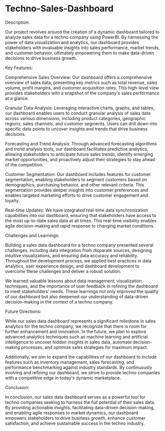 # Techno-Sales-Dashboard
Description:

Our project revolves around the creation of a dynamic dashboard tailored to analyze sales data for a techno company using PowerBI. By harnessing the power of data visualization and analytics, our dashboard provides stakeholders with invaluable insights into sales performance, market trends, and customer behavior, ultimately empowering them to make data-driven decisions to drive business growth.

Key Features:

Comprehensive Sales Overview: Our dashboard offers a comprehensive overview of sales data, presenting key metrics such as total revenue, sales volume, profit margins, and customer acquisition rates. This high-level view provides stakeholders with a snapshot of the company's sales performance at a glance.

Granular Data Analysis: Leveraging interactive charts, graphs, and tables, our dashboard enables users to conduct granular analysis of sales data across various dimensions, including product categories, geographic regions, sales channels, and customer segments. Users can drill down into specific data points to uncover insights and trends that drive business decisions.

Forecasting and Trend Analysis: Through advanced forecasting algorithms and trend analysis tools, our dashboard facilitates predictive analytics, allowing stakeholders to anticipate future sales trends, identify emerging market opportunities, and proactively adjust their strategies to stay ahead of the competition.

Customer Segmentation: Our dashboard includes features for customer segmentation, enabling stakeholders to segment customers based on demographics, purchasing behavior, and other relevant criteria. This segmentation provides deeper insights into customer preferences and enables targeted marketing efforts to drive customer engagement and loyalty.

Real-time Updates: We have integrated real-time data synchronization capabilities into our dashboard, ensuring that stakeholders have access to the most up-to-date sales data at all times. This real-time visibility enables agile decision-making and rapid response to changing market conditions.

Challenges and Learnings:

Building a sales data dashboard for a techno company presented several challenges, including data integration from disparate sources, designing intuitive visualizations, and ensuring data accuracy and reliability. Throughout the development process, we applied best practices in data analytics, user experience design, and dashboard development to overcome these challenges and deliver a robust solution.

We learned valuable lessons about data management, visualization techniques, and the importance of user feedback in refining the dashboard to meet stakeholders' needs. These learnings not only improved the quality of our dashboard but also deepened our understanding of data-driven decision-making in the context of a techno company.

Future Directions:

While our sales data dashboard represents a significant milestone in sales analytics for the techno company, we recognize that there is room for further enhancement and innovation. In the future, we plan to explore advanced analytics techniques such as machine learning and artificial intelligence to uncover hidden insights in sales data, automate decision-making processes, and optimize sales strategies for maximum impact.

Additionally, we aim to expand the capabilities of our dashboard to include features such as inventory management, sales forecasting, and performance benchmarking against industry standards. By continuously evolving and refining our dashboard, we strive to provide techno companies with a competitive edge in today's dynamic marketplace.

Conclusion:

In conclusion, our sales data dashboard serves as a powerful tool for techno companies seeking to harness the full potential of their sales data. By providing actionable insights, facilitating data-driven decision-making, and enabling agile responses to market dynamics, our dashboard empowers stakeholders to drive business growth, enhance customer satisfaction, and achieve sustainable success in the techno industry.

